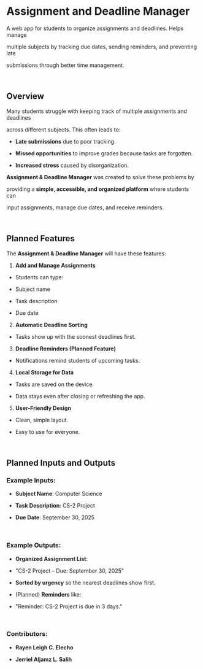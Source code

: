# Assignment and Deadline Manager

A web app for students to organize assignments and deadlines. Helps manage 

multiple subjects by tracking due dates, sending reminders, and preventing late 

submissions through better time management.

<br>

## Overview

Many students struggle with keeping track of multiple assignments and deadlines 

across different subjects. This often leads to:

- **Late submissions** due to poor tracking.

- **Missed opportunities** to improve grades because tasks are forgotten.

- **Increased stress** caused by disorganization.

**Assignment & Deadline Manager** was created to solve these problems by 

providing a **simple, accessible, and organized platform** where students can 

input assignments, manage due dates, and receive reminders.

<br>

## Planned Features 

The **Assignment & Deadline Manager** will have these features: 

1. **Add and Manage Assignments** 

 - Students can type: 

 - Subject name 

 - Task description 

 - Due date 

2. **Automatic Deadline Sorting** 

 - Tasks show up with the soonest deadlines first. 

3. **Deadline Reminders (Planned Feature)** 

 - Notifications remind students of upcoming tasks. 

4. **Local Storage for Data** 

 - Tasks are saved on the device. 

 - Data stays even after closing or refreshing the app. 

5. **User-Friendly Design** 

 - Clean, simple layout. 

 - Easy to use for everyone. 

<br>

 

## Planned Inputs and Outputs 

### Example Inputs: 

- **Subject Name**: Computer Science 

- **Task Description**: CS-2 Project 

- **Due Date**: September 30, 2025 

<br>

### Example Outputs: 

- **Organized Assignment List**: 

 - "CS-2 Project – Due: September 30, 2025" 

- **Sorted by urgency** so the nearest deadlines show first. 

- (Planned) **Reminders** like: 

 - "Reminder: CS-2 Project is due in 3 days." 

<br>

### Contributors:

- **Rayen Leigh C. Elecho**

- **Jerriel Aljamz L. Salih**
